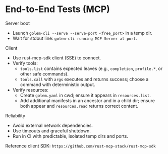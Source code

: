 # End-to-End Tests (MCP)

Server boot
- Launch `golem-cli --serve --serve-port <free_port>` in a temp dir.
- Wait for stdout line: `golem-cli running MCP Server at port`.

Client
- Use rust-mcp-sdk client (SSE) to connect.
- Verify tools:
  - `tools.list` contains expected leaves (e.g., `completion`, `profile.*`, or other safe commands).
  - `tools.call` with `args` executes and returns success; choose a command with deterministic output.
- Verify resources:
  - Create `golem.yaml` in cwd; ensure it appears in `resources.list`.
  - Add additional manifests in an ancestor and in a child dir; ensure both appear and `resources.read` returns correct content.

Reliability
- Avoid external network dependencies.
- Use timeouts and graceful shutdown.
- Run in CI with predictable, isolated temp dirs and ports.

Reference client SDK: `https://github.com/rust-mcp-stack/rust-mcp-sdk` 